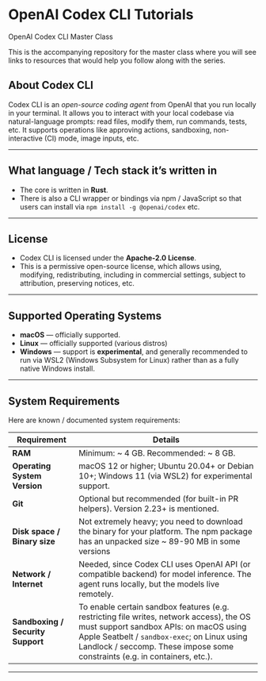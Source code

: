 # OpenAI Codex CLI Tutorials

OpenAI Codex CLI Master Class

This is the accompanying repository for the master class where you will see links to resources that would help you follow along with the series.

## About Codex CLI

Codex CLI is an *open-source coding agent* from OpenAI that you run locally in your terminal. It allows you to interact with your local codebase via natural-language prompts: read files, modify them, run commands, tests, etc. It supports operations like approving actions, sandboxing, non-interactive (CI) mode, image inputs, etc.

---

## What language / Tech stack it’s written in

* The core is written in **Rust**. 
* There is also a CLI wrapper or bindings via npm / JavaScript so that users can install via `npm install -g @openai/codex` etc. 

---

## License

* Codex CLI is licensed under the **Apache-2.0 License**. 
* This is a permissive open-source license, which allows using, modifying, redistributing, including in commercial settings, subject to attribution, preserving notices, etc. 

---

## Supported Operating Systems

* **macOS** — officially supported. 
* **Linux** — officially supported (various distros) 
* **Windows** — support is **experimental**, and generally recommended to run via WSL2 (Windows Subsystem for Linux) rather than as a fully native Windows install.

---

## System Requirements

Here are known / documented system requirements:

| Requirement                       | Details                                                                                                                                                                                                                                                                      |
| --------------------------------- | ---------------------------------------------------------------------------------------------------------------------------------------------------------------------------------------------------------------------------------------------------------------------------- |
| **RAM**                           | Minimum: \~ 4 GB. Recommended: \~ 8 GB.                                                                                                                                                                                                                           |
| **Operating System Version**      | macOS 12 or higher; Ubuntu 20.04+ or Debian 10+; Windows 11 (via WSL2) for experimental support.                                                                                                                                                                  |
| **Git**                           | Optional but recommended (for built-in PR helpers). Version 2.23+ is mentioned.                                                                                                                                                                                    |
| **Disk space / Binary size**      | Not extremely heavy; you need to download the binary for your platform. The npm package has an unpacked size \~ 89-90 MB in some versions                                                                                                                       |
| **Network / Internet**            | Needed, since Codex CLI uses OpenAI API (or compatible backend) for model inference. The agent runs locally, but the models live remotely.                                                                                                        |
| **Sandboxing / Security Support** | To enable certain sandbox features (e.g. restricting file writes, network access), the OS must support sandbox APIs: on macOS using Apple Seatbelt / `sandbox-exec`; on Linux using Landlock / seccomp. These impose some constraints (e.g. in containers, etc.).  |

---
